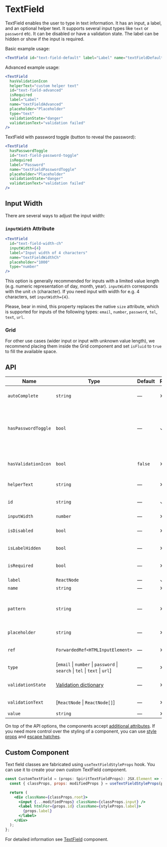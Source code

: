 # TextField

TextField enables the user to type in text information. It has an input, a
label, and an optional helper text. It supports several input types like `text` or
`password` etc. It can be disabled or have a validation state. The label can be
hidden or show if the input is required.

Basic example usage:

```jsx
<TextField id="text-field-default" label="Label" name="textFieldDefault" />
```

Advanced example usage:

```jsx
<TextField
  hasValidationIcon
  helperText="custom helper text"
  id="text-field-advanced"
  isRequired
  label="Label"
  name="textFieldAdvanced"
  placeholder="Placeholder"
  type="text"
  validationState="danger"
  validationText="validation failed"
/>
```

TextField with password toggle (button to reveal the password):

```jsx
<TextField
  hasPasswordToggle
  id="text-field-password-toggle"
  isRequired
  label="Password"
  name="textFieldPasswordToggle"
  placeholder="Placeholder"
  validationState="danger"
  validationText="validation failed"
/>
```

## Input Width

There are several ways to adjust the input width:

### `inputWidth` Attribute

```jsx
<TextField
  id="text-field-width-ch"
  inputWidth={4}
  label="Input width of 4 characters"
  name="textFieldWidthCh"
  placeholder="1000"
  type="number"
/>
```

This option is generally recommended for inputs with a limited value length
(e.g. numeric representation of day, month, year). `inputWidth` corresponds with the unit `ch` (character).
If you need input with width for e.g. 4 characters, set `inputWidth={4}`.

Please, bear in mind, this property replaces the native `size` attribute, which is supported for inputs
of the following types: `email`, `number`, `password`, `tel`, `text`, `url`.

### Grid

For other use cases (wider input or input with unknown value length), we
recommend placing them inside the Grid component and set `isFluid` to `true` to fill the available space.

## API

| Name                | Type                                                                         | Default | Required | Description                                                             |
| ------------------- | ---------------------------------------------------------------------------- | ------- | -------- | ----------------------------------------------------------------------- |
| `autoComplete`      | `string`                                                                     | —       | ✕        | [Automated assistance in filling][autocomplete-attr]                    |
| `hasPasswordToggle` | `bool`                                                                       | —       | ✓        | If true, the `type` is set to `password` and a password toggle is shown |
| `hasValidationIcon` | `bool`                                                                       | `false` | ✕        | Whether to show validation icon                                         |
| `helperText`        | `string`                                                                     | —       | ✕        | Custom helper text                                                      |
| `id`                | `string`                                                                     | —       | ✓        | Input and label identification                                          |
| `inputWidth`        | `number`                                                                     | —       | ✕        | Input width                                                             |
| `isDisabled`        | `bool`                                                                       | —       | ✕        | Whether is field disabled                                               |
| `isLabelHidden`     | `bool`                                                                       | —       | ✕        | Whether is label hidden                                                 |
| `isRequired`        | `bool`                                                                       | —       | ✕        | Whether is field required                                               |
| `label`             | `ReactNode`                                                                  | —       | ✓        | Label text                                                              |
| `name`              | `string`                                                                     | —       | ✕        | Input name                                                              |
| `pattern`           | `string`                                                                     | —       | ✕        | Defines regular expressions for allowed value types                     |
| `placeholder`       | `string`                                                                     | —       | ✕        | Input placeholder                                                       |
| `ref`               | `ForwardedRef<HTMLInputElement>`                                             | —       | ✕        | Input element reference                                                 |
| `type`              | \[`email` \| `number` \| `password` \| `search` \| `tel` \| `text` \| `url`] | —       | ✕        | Input type                                                              |
| `validationState`   | [Validation dictionary][dictionary-validation]                               | —       | ✕        | Type of validation state                                                |
| `validationText`    | \[`ReactNode` \| `ReactNode[]`]                                              | —       | ✕        | Validation text                                                         |
| `value`             | `string`                                                                     | —       | ✕        | Input value                                                             |

On top of the API options, the components accept [additional attributes][readme-additional-attributes].
If you need more control over the styling of a component, you can use [style props][readme-style-props]
and [escape hatches][readme-escape-hatches].

## Custom Component

Text field classes are fabricated using `useTextFieldStyleProps` hook. You can use it to create your own custom TextField component.

```jsx
const CustomTextField = (props: SpiritTextFieldProps): JSX.Element => {
  const { classProps, props: modifiedProps } = useTextFieldStyleProps(props);

  return (
    <div className={classProps.root}>
      <input {...modifiedProps} className={classProps.input} />
      <label htmlFor={props.id} className={styleProps.label}>
        {props.label}
      </label>
    </div>
  );
};
```

For detailed information see [TextField](https://github.com/lmc-eu/spirit-design-system/blob/main/packages/web/src/scss/components/TextField/README.md) component.

[autocomplete-attr]: https://developer.mozilla.org/en-US/docs/Web/HTML/Attributes/autocomplete
[dictionary-validation]: https://github.com/lmc-eu/spirit-design-system/blob/main/docs/DICTIONARIES.md#validation
[readme-additional-attributes]: https://github.com/lmc-eu/spirit-design-system/blob/main/packages/web-react/README.md#additional-attributes
[readme-escape-hatches]: https://github.com/lmc-eu/spirit-design-system/blob/main/packages/web-react/README.md#escape-hatches
[readme-style-props]: https://github.com/lmc-eu/spirit-design-system/blob/main/packages/web-react/README.md#style-props
